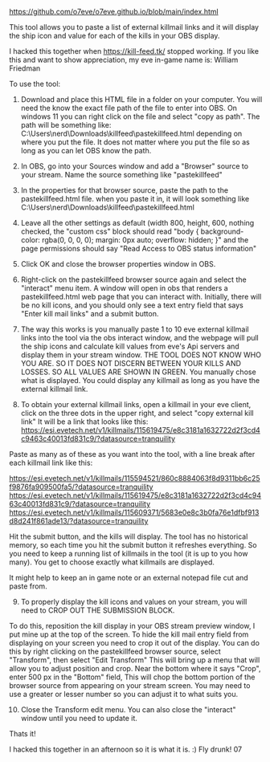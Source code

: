 https://github.com/o7eve/o7eve.github.io/blob/main/index.html

This tool allows you to paste a list of external killmail links and it will display the ship icon and value for each of the kills in your OBS display.

I hacked this together when https://kill-feed.tk/ stopped working.  If you like this and want to show appreciation, my eve in-game name is: William Friedman

To use the tool:

1) Download and place this HTML file in a folder on your computer. You will need the know the exact file path of the file to enter into OBS.  On windows 11 you can right click on the file and select "copy as path".  The path will be something like: C:\Users\nerd\Downloads\killfeed\pastekillfeed.html depending on where you put the file.  It does not matter where you put the file so as long as you can let OBS know the path.

2) In OBS, go into your Sources window and add a "Browser" source to your stream.  Name the source something like "pastekillfeed"

3) In the properties for that browser source, paste the path to the pastekillfeed.html file.  when you paste it in, it will look something like C:\Users\nerd\Downloads\killfeed\pastekillfeed.html

4) Leave all the other settings as default (width 800, height, 600, nothing checked, the "custom css" block should read "body { background-color: rgba(0, 0, 0, 0); margin: 0px auto; overflow: hidden; }" and the page permissions should say "Read Access to OBS status information"

5) Click OK and close the browser properties window in OBS.

6) Right-click on the pastekillfeed browser source again and select the "interact" menu item.  A window will open in obs that renders a pastekillfeed.html web page that you can interact with.  Initially, there will be no kill icons, and you should only see a text entry field that says "Enter kill mail links" and a submit button.

7) The way this works is you manually paste 1 to 10 eve external killmail links into the tool via the obs interact window, and the webpage will pull the ship icons and calculate kill values from eve's Api servers and display them in your stream window.  THE TOOL DOES NOT KNOW WHO YOU ARE. SO IT DOES NOT DISCERN BETWEEN YOUR KILLS AND LOSSES.  SO ALL VALUES ARE SHOWN IN GREEN.  You manually chose what is displayed.  You could display any killmail as long as you have the external killmail link.   

8) To obtain your external killmail links, open a killmail in your eve client, click on the three dots in the upper right, and select "copy external kill link" It will be a link that looks like this: https://esi.evetech.net/v1/killmails/115619475/e8c3181a1632722d2f3cd4c9463c40013fd831c9/?datasource=tranquility

Paste as many as of these as you want into the tool, with a line break after each killmail link like this: 

https://esi.evetech.net/v1/killmails/115594521/860c8884063f8d9311bb6c25f9876fa909500fa5/?datasource=tranquility
https://esi.evetech.net/v1/killmails/115619475/e8c3181a1632722d2f3cd4c9463c40013fd831c9/?datasource=tranquility
https://esi.evetech.net/v1/killmails/115609371/5683e0e8c3b0fa76e1dfbf913d8d241f861ade13/?datasource=tranquility

Hit the submit button, and the kills will display.  The tool has no historical memory, so each time you hit the submit button it refreshes everything.  So you need to keep a running list of killmails in the tool (it is up to you how many).  You get to choose exactly what killmails are displayed. 

It might help to keep an in game note or an external notepad file cut and paste from.

9) To properly display the kill icons and values on your stream, you will need to CROP OUT THE SUBMISSION BLOCK.  

To do this, reposition the kill display in your OBS stream preview window, I put mine up at the top of the screen.  To hide the kill mail entry field from displaying on your screen you need to crop it out of the display.  You can do this by right clicking on the pastekillfeed browser source, select "Transform", then select "Edit Transform"  This will bring up a menu that will allow you to adjust position and crop.  Near the bottom where it says "Crop", enter 500 px in the "Bottom" field,  This will chop the bottom portion of the browser source from appearing on your stream screen.  You may need to use a greater or lesser number so you can adjust it to what suits you.

10) Close the Transform edit menu.  You can also close the "interact" window until you need to update it.

Thats it!


I hacked this together in an afternoon so it is what it is. :)  Fly drunk!  07

